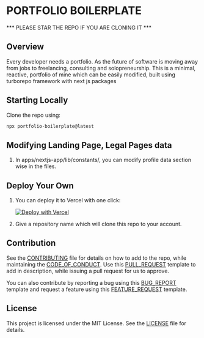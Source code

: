 # PORTFOLIO BOILERPLATE

*** PLEASE STAR THE REPO IF YOU ARE CLONING IT ***

## Overview

Every developer needs a portfolio. As the future of software is moving away from jobs to freelancing, consulting and solopreneurship. This is a minimal, reactive, portfolio of mine which can be easily modified, built using turborepo framework with next js packages

## Starting Locally

Clone the repo using:

```sh
npx portfolio-boilerplate@latest
```

## Modifying Landing Page, Legal Pages data

1) In apps/nextjs-app/lib/constants/, you can modify profile data section wise in the files.


## Deploy Your Own

1) You can deploy it to Vercel with one click:

    [![Deploy with Vercel](https://vercel.com/button)](https://vercel.com/new/clone?repository-url=https%3A%2F%2Fgithub.com%2Fanoopkarnik%2Fportfolio-boilerplate&build-command=cd%20apps%2Fnextjs-app%20%26%26%20npm%20run%20build&output-directory=apps%2Fnextjs-app%2F.next&install-command=npm%20install&dev-command=cd%20apps%2Fnextjs-app%20%26%26%20npm%20run%20dev
    )

2) Give a repository name which will clone this repo to your account.

## Contribution

See the [CONTRIBUTING](/docs/CONTRIBUTING.md) file for details on how to add to the repo, while maintaining the [CODE_OF_CONDUCT](/docs/CODE_OF_CONDUCT.md). Use this [PULL_REQUEST](/docs/pull_request_template.md) template to add in description, while issuing a pull request for us to approve.

You can also contribute by reporting a bug using this [BUG_REPORT](/docs/ISSUE_TEMPLATE/bug_report.md) template and request a feature using this [FEATURE_REQUEST](/docs/ISSUE_TEMPLATE/feature_request.md) template.

## License

This project is licensed under the MIT License. See the [LICENSE](LICENSE) file for details.

